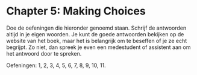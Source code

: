 # Chapter 5: Making Choices

Doe de oefeningen die hieronder genoemd staan. Schrijf de antwoorden altijd in je eigen woorden. Je kunt de goede antwoorden bekijken op de website van het boek, maar het is belangrijk om te beseffen of je ze echt begrijpt. Zo niet, dan spreek je even een medestudent of assistent aan om het antwoord door te spreken.

Oefeningen: 1, 2, 3, 4, 5, 6, 7, 8, 9, 10, 11.
